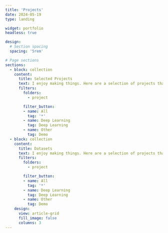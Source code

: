 ```yaml
---
title: 'Projects'
date: 2024-05-19
type: landing

widget: portfolio
headless: true 

design:
  # Section spacing
  spacing: '5rem'

# Page sections
sections:
  - block: collection
    content:
      title: Selected Projects
      text: I enjoy making things. Here are a selection of projects that I have worked on over the years.
      filters:
        folders:
          - project

        filter_button:
        - name: All
          tag: '*'
        - name: Deep Learning
          tag: Deep Learning
        - name: Other
          tag: Demo
  - block: collection
    content:
      title: Datasets
      text: I enjoy making things. Here are a selection of projects that I have worked on over the years.
      filters:
        folders:
          - project

        filter_button:
        - name: All
          tag: '*'
        - name: Deep Learning
          tag: Deep Learning
        - name: Other
          tag: Demo
    design:
      view: article-grid
      fill_image: false
      columns: 3
---
```

